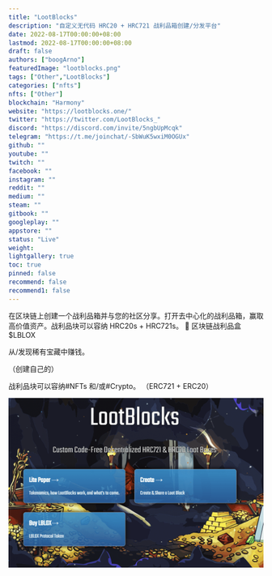 ```yaml
---
title: "LootBlocks"
description: "自定义无代码 HRC20 + HRC721 战利品箱创建/分发平台"
date: 2022-08-17T00:00:00+08:00
lastmod: 2022-08-17T00:00:00+08:00
draft: false
authors: ["boogArno"]
featuredImage: "lootblocks.png"
tags: ["Other","LootBlocks"]
categories: ["nfts"]
nfts: ["Other"]
blockchain: "Harmony"
website: "https://lootblocks.one/"
twitter: "https://twitter.com/LootBlocks_"
discord: "https://discord.com/invite/5ngbUpMcqk"
telegram: "https://t.me/joinchat/-SbWuK5wxiM0OGUx"
github: ""
youtube: ""
twitch: ""
facebook: ""
instagram: ""
reddit: ""
medium: ""
steam: ""
gitbook: ""
googleplay: ""
appstore: ""
status: "Live"
weight: 
lightgallery: true
toc: true
pinned: false
recommend: false
recommend1: false
---
```

在区块链上创建一个战利品箱并与您的社区分享。打开去中心化的战利品箱，赢取高价值资产。战利品块可以容纳 HRC20s + HRC721s。
🧙 区块链战利品盒 $LBLOX

从/发现稀有宝藏中赚钱。

（创建自己的）

战利品块可以容纳#NFTs 和/或#Crypto。 （ERC721 + ERC20）

![lootblocks-dapp-other-harmony-image1_817127a95719a5fbe183167f1dfddf89](lootblocks-dapp-other-harmony-image1_817127a95719a5fbe183167f1dfddf89.png)